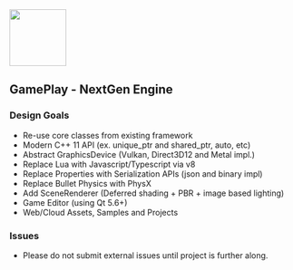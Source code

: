 <img src="https://raw.githubusercontent.com/gameplay3d/GamePlay/master/gameplay/res/icon.png" width=100/>

## GamePlay - NextGen Engine

### Design Goals
* Re-use core classes from existing framework
* Modern C++ 11 API (ex. unique_ptr and shared_ptr, auto, etc)
* Abstract GraphicsDevice (Vulkan, Direct3D12 and Metal impl.)
* Replace Lua with Javascript/Typescript via v8
* Replace Properties with Serialization APIs (json and binary impl)
* Replace Bullet Physics with PhysX
* Add SceneRenderer (Deferred shading + PBR + image based lighting)
* Game Editor (using Qt 5.6+)
* Web/Cloud Assets, Samples and Projects


### Issues
* Please do not submit external issues until project is further along.

